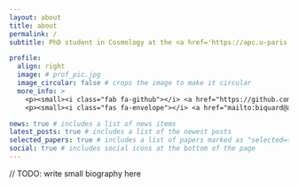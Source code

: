 ```yaml
---
layout: about
title: about
permalink: /
subtitle: PhD student in Cosmology at the <a href='https://apc.u-paris.fr'>APC Laboratory</a> Laboratory in Paris, France.

profile:
  align: right
  image: # prof_pic.jpg
  image_circular: false # crops the image to make it circular
  more_info: >
    <p><small><i class="fab fa-github"></i> <a href="https://github.com/sbiquard"> @sbiquard</a></small></p>
    <p><small><i class="fas fa-envelope"></i> <a href="mailto:biquard@apc.in2p3.fr">biquard@apc.in2p3.fr</a></small></p>

news: true # includes a list of news items
latest_posts: true # includes a list of the newest posts
selected_papers: true # includes a list of papers marked as "selected={true}"
social: true # includes social icons at the bottom of the page
---
```


// TODO: write small biography here
